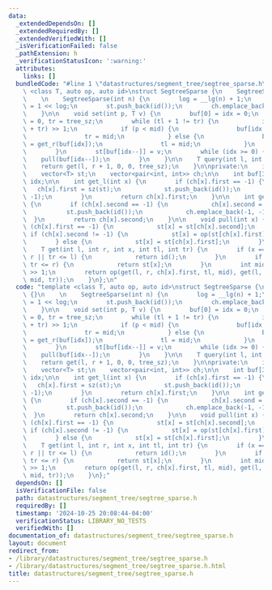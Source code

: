```yaml
---
data:
  _extendedDependsOn: []
  _extendedRequiredBy: []
  _extendedVerifiedWith: []
  _isVerificationFailed: false
  _pathExtension: h
  _verificationStatusIcon: ':warning:'
  attributes:
    links: []
  bundledCode: "#line 1 \"datastructures/segment_tree/segtree_sparse.h\"\ntemplate\
    \ <class T, auto op, auto id>\nstruct SegtreeSparse {\n    SegtreeSparse() {}\n\
    \    \n    SegtreeSparse(int n) {\n        log = __lg(n) + 1;\n        tree_sz\
    \ = 1 << log;\n        st.push_back(id());\n        ch.emplace_back(-1, -1);\n\
    \    }\n\n    void set(int p, T v) {\n        buf[0] = idx = 0;\n        int tl\
    \ = 0, tr = tree_sz;\n        while (tl + 1 != tr) {\n            int mid = (tl\
    \ + tr) >> 1;\n            if (p < mid) {\n                buf[idx + 1] = get_l(buf[idx]);\n\
    \                tr = mid;\n            } else {\n                buf[idx + 1]\
    \ = get_r(buf[idx]);\n                tl = mid;\n            }\n            idx++;\n\
    \        }\n        st[buf[idx--]] = v;\n        while (idx >= 0) {\n        \
    \    pull(buf[idx--]);\n        }\n    }\n\n    T query(int l, int r) {\n    \
    \    return get(l, r + 1, 0, 0, tree_sz);\n    }\n\nprivate:\n    int log, tree_sz;\n\
    \    vector<T> st;\n    vector<pair<int, int>> ch;\n\n    int buf[32];\n    int\
    \ idx;\n\n    int get_l(int x) {\n        if (ch[x].first == -1) {\n         \
    \   ch[x].first = sz(st);\n            st.push_back(id());\n            ch.emplace_back(-1,\
    \ -1);\n        }\n        return ch[x].first;\n    }\n\n    int get_r(int x)\
    \ {\n        if (ch[x].second == -1) {\n            ch[x].second = sz(st);\n \
    \           st.push_back(id());\n            ch.emplace_back(-1, -1);\n      \
    \  }\n        return ch[x].second;\n    }\n\n    void pull(int x) {\n        if\
    \ (ch[x].first == -1) {\n            st[x] = st[ch[x].second];\n        } else\
    \ if (ch[x].second != -1) {\n            st[x] = op(st[ch[x].first], st[ch[x].second]);\n\
    \        } else {\n            st[x] = st[ch[x].first];\n        }\n    }\n\n\
    \    T get(int l, int r, int x, int tl, int tr) {\n        if (x == -1 || tl >=\
    \ r || tr <= l) {\n            return id();\n        }\n        if (tl >= l &&\
    \ tr <= r) {\n            return st[x];\n        }\n        int mid = (tl + tr)\
    \ >> 1;\n        return op(get(l, r, ch[x].first, tl, mid), get(l, r, ch[x].second,\
    \ mid, tr));\n    }\n};\n"
  code: "template <class T, auto op, auto id>\nstruct SegtreeSparse {\n    SegtreeSparse()\
    \ {}\n    \n    SegtreeSparse(int n) {\n        log = __lg(n) + 1;\n        tree_sz\
    \ = 1 << log;\n        st.push_back(id());\n        ch.emplace_back(-1, -1);\n\
    \    }\n\n    void set(int p, T v) {\n        buf[0] = idx = 0;\n        int tl\
    \ = 0, tr = tree_sz;\n        while (tl + 1 != tr) {\n            int mid = (tl\
    \ + tr) >> 1;\n            if (p < mid) {\n                buf[idx + 1] = get_l(buf[idx]);\n\
    \                tr = mid;\n            } else {\n                buf[idx + 1]\
    \ = get_r(buf[idx]);\n                tl = mid;\n            }\n            idx++;\n\
    \        }\n        st[buf[idx--]] = v;\n        while (idx >= 0) {\n        \
    \    pull(buf[idx--]);\n        }\n    }\n\n    T query(int l, int r) {\n    \
    \    return get(l, r + 1, 0, 0, tree_sz);\n    }\n\nprivate:\n    int log, tree_sz;\n\
    \    vector<T> st;\n    vector<pair<int, int>> ch;\n\n    int buf[32];\n    int\
    \ idx;\n\n    int get_l(int x) {\n        if (ch[x].first == -1) {\n         \
    \   ch[x].first = sz(st);\n            st.push_back(id());\n            ch.emplace_back(-1,\
    \ -1);\n        }\n        return ch[x].first;\n    }\n\n    int get_r(int x)\
    \ {\n        if (ch[x].second == -1) {\n            ch[x].second = sz(st);\n \
    \           st.push_back(id());\n            ch.emplace_back(-1, -1);\n      \
    \  }\n        return ch[x].second;\n    }\n\n    void pull(int x) {\n        if\
    \ (ch[x].first == -1) {\n            st[x] = st[ch[x].second];\n        } else\
    \ if (ch[x].second != -1) {\n            st[x] = op(st[ch[x].first], st[ch[x].second]);\n\
    \        } else {\n            st[x] = st[ch[x].first];\n        }\n    }\n\n\
    \    T get(int l, int r, int x, int tl, int tr) {\n        if (x == -1 || tl >=\
    \ r || tr <= l) {\n            return id();\n        }\n        if (tl >= l &&\
    \ tr <= r) {\n            return st[x];\n        }\n        int mid = (tl + tr)\
    \ >> 1;\n        return op(get(l, r, ch[x].first, tl, mid), get(l, r, ch[x].second,\
    \ mid, tr));\n    }\n};"
  dependsOn: []
  isVerificationFile: false
  path: datastructures/segment_tree/segtree_sparse.h
  requiredBy: []
  timestamp: '2024-10-25 20:08:44-04:00'
  verificationStatus: LIBRARY_NO_TESTS
  verifiedWith: []
documentation_of: datastructures/segment_tree/segtree_sparse.h
layout: document
redirect_from:
- /library/datastructures/segment_tree/segtree_sparse.h
- /library/datastructures/segment_tree/segtree_sparse.h.html
title: datastructures/segment_tree/segtree_sparse.h
---
```

